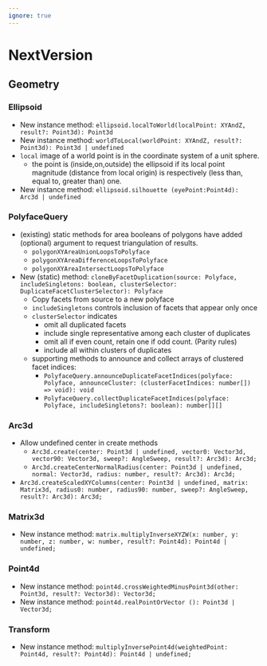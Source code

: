 ```yaml
---
ignore: true
---
```

# NextVersion

## Geometry

### Ellipsoid
 * New instance method:   `ellipsoid.localToWorld(localPoint: XYAndZ, result?: Point3d): Point3d`
 * New instance method:   `worldToLocal(worldPoint: XYAndZ, result?: Point3d): Point3d | undefined`
 * `local` image of a world point is in the coordinate system of a unit sphere.
   * the point is (inside,on,outside) the ellipsoid if its local point magnitude (distance from local origin) is respectively (less than, equal to, greater than) one.
* New instance method:  `ellipsoid.silhouette (eyePoint:Point4d): Arc3d | undefined`

### PolyfaceQuery
  * (existing) static methods for area booleans of polygons have added (optional) argument to request triangulation of results.
    * `polygonXYAreaUnionLoopsToPolyface`
    * `polygonXYAreaDifferenceLoopsToPolyface`
    * `polygonXYAreaIntersectLoopsToPolyface`
  * New (static) method:  `cloneByFacetDuplication(source: Polyface, includeSingletons: boolean, clusterSelector: DuplicateFacetClusterSelector): Polyface`
    * Copy facets from source to a new polyface
    * `includeSingletons` controls inclusion of facets that appear only once
    * `clusterSelector` indicates
      * omit all duplicated facets
      * include single representative among each cluster of duplicates
      * omit all if even count, retain one if odd count. (Parity rules)
      * include all within clusters of duplicates
    * supporting methods to announce and collect arrays of clustered facet indices:
      * `PolyfaceQuery.announceDuplicateFacetIndices(polyface: Polyface, announceCluster: (clusterFacetIndices: number[]) => void): void`
      * `PolyfaceQuery.collectDuplicateFacetIndices(polyface: Polyface, includeSingletons?: boolean): number[][]`

  ### Arc3d
   * Allow undefined center in create methods
     * `Arc3d.create(center: Point3d | undefined, vector0: Vector3d, vector90: Vector3d, sweep?: AngleSweep, result?: Arc3d): Arc3d;`
     * `Arc3d.createCenterNormalRadius(center: Point3d | undefined, normal: Vector3d, radius: number, result?: Arc3d): Arc3d;`
   * `Arc3d.createScaledXYColumns(center: Point3d | undefined, matrix: Matrix3d, radius0: number, radius90: number, sweep?: AngleSweep, result?: Arc3d): Arc3d;`

### Matrix3d
  * New instance method: `matrix.multiplyInverseXYZW(x: number, y: number, z: number, w: number, result?: Point4d): Point4d | undefined;`

### Point4d
   * New instance method: `point4d.crossWeightedMinusPoint3d(other: Point3d, result?: Vector3d): Vector3d;`
   * New instance method: `point4d.realPointOrVector (): Point3d | Vector3d;`

### Transform
   * New instance method:   `multiplyInversePoint4d(weightedPoint: Point4d, result?: Point4d): Point4d | undefined;`
